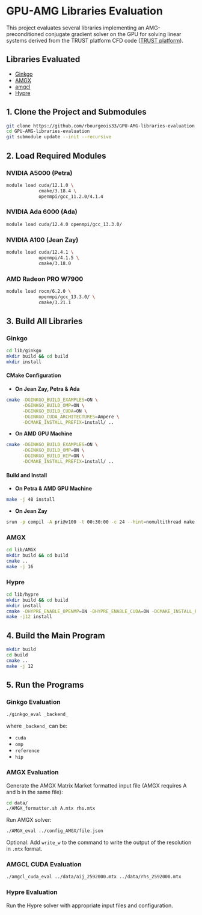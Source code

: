 # GPU-AMG Libraries Evaluation

This project evaluates several libraries implementing an AMG-preconditioned conjugate gradient solver on the GPU for solving linear systems derived from the TRUST platform CFD code ([TRUST platform](https://cea-trust-platform.github.io/)).

## Libraries Evaluated
- [Ginkgo](https://github.com/ginkgo-project/ginkgo)
- [AMGX](https://github.com/NVIDIA/AMGX)
- [amgcl](https://github.com/ddemidov/amgcl)
- [Hypre](https://github.com/hypre-space/hypre)

## 1. Clone the Project and Submodules
```bash
git clone https://github.com/rbourgeois33/GPU-AMG-libraries-evaluation
cd GPU-AMG-libraries-evaluation
git submodule update --init --recursive
```

## 2. Load Required Modules

### NVIDIA A5000 (Petra)
```bash
module load cuda/12.1.0 \
            cmake/3.18.4 \
            openmpi/gcc_11.2.0/4.1.4
```
### NVIDIA Ada 6000 (Ada)
```bash
module load cuda/12.4.0 openmpi/gcc_13.3.0/
```

### NVIDIA A100 (Jean Zay)
```bash
module load cuda/12.4.1 \
            openmpi/4.1.5 \
            cmake/3.18.0
```
### AMD Radeon PRO W7900
```bash
module load rocm/6.2.0 \
            openmpi/gcc_13.3.0/ \
            cmake/3.21.1
```

## 3. Build All Libraries
### Ginkgo
```bash
cd lib/ginkgo
mkdir build && cd build
mkdir install
```
#### **CMake Configuration**
- **On Jean Zay, Petra & Ada**
```bash
cmake -DGINKGO_BUILD_EXAMPLES=ON \
      -DGINKGO_BUILD_OMP=ON \
      -DGINKGO_BUILD_CUDA=ON \
      -DGINKGO_CUDA_ARCHITECTURES=Ampere \
      -DCMAKE_INSTALL_PREFIX=install/ ..
```
- **On AMD GPU Machine**
```bash
cmake -DGINKGO_BUILD_EXAMPLES=ON \
      -DGINKGO_BUILD_OMP=ON \
      -DGINKGO_BUILD_HIP=ON \
      -DCMAKE_INSTALL_PREFIX=install/ ..
```
#### **Build and Install**
- **On Petra & AMD GPU Machine**
```bash
make -j 48 install
```
- **On Jean Zay**  
```bash
srun -p compil -A pri@v100 -t 00:30:00 -c 24 --hint=nomultithread make -j24 install
```

### AMGX
```bash
cd lib/AMGX
mkdir build && cd build
cmake ..
make -j 16
```

### Hypre
```bash
cd lib/hypre
mkdir build && cd build
mkdir install
cmake -DHYPRE_ENABLE_OPENMP=ON -DHYPRE_ENABLE_CUDA=ON -DCMAKE_INSTALL_PREFIX=install/ ../src/
make -j12 install
```

## 4. Build the Main Program
```bash
mkdir build
cd build
cmake ..
make -j 12
```

## 5. Run the Programs

### **Ginkgo Evaluation**
```bash
./ginkgo_eval _backend_
```
where `_backend_` can be:
- `cuda`
- `omp`
- `reference`
- `hip`

### **AMGX Evaluation**
Generate the AMGX Matrix Market formatted input file (AMGX requires A and b in the same file):
```bash
cd data/
./AMGX_formatter.sh A.mtx rhs.mtx
```
Run AMGX solver:
```bash
./AMGX_eval ../config_AMGX/file.json
```
Optional: Add `write_w` to the command to write the output of the resolution in `.mtx` format.

### **AMGCL CUDA Evaluation**
```bash
./amgcl_cuda_eval ../data/aij_2592000.mtx ../data/rhs_2592000.mtx
```

### **Hypre Evaluation**
Run the Hypre solver with appropriate input files and configuration.
